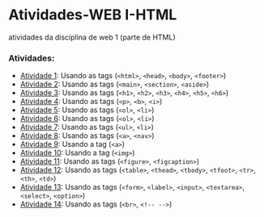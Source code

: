 # Atividades-WEB I-HTML
atividades da disciplina de web 1 (parte de HTML)

### Atividades:

- [Atividade 1](Atividade1.html):  Usando as tags (`<html>`, `<head>`, `<body>`, `<footer>`)
- [Atividade 2](Atividade2.html):  Usando as tags (`<main>`, `<section>`, `<aside>`)
- [Atividade 3](Atividade3.html):  Usando as tags (`<h1>`, `<h2>`, `<h3>`, `<h4>`, `<h5>`, `<h6>`)
- [Atividade 4](Atividade4.html):  Usando as tags (`<p>`, `<b>`, `<i>`)
- [Atividade 5](Atividade5.html):  Usando as tags (`<ol>`, `<li>`)
- [Atividade 6](Atividade6.html):  Usando as tags (`<ol>`, `<li>`)
- [Atividade 7](Atividade7.html):  Usando as tags (`<ul>`, `<li>`)
- [Atividade 8](Atividade8.html):  Usando as tags (`<a>`, `<nav>`)
- [Atividade 9](Atividade9.html):  Usando a tag (`<a>`)
- [Atividade 10](Atividade10.html): Usando a tag (`<img>`)
- [Atividade 11](Atividade11.html): Usando as tags (`<figure>`, `<figcaption>`)
- [Atividade 12](Atividade12.html): Usando as tags (`<table>`, `<thead>`, `<tbody>`, `<tfoot>`, `<tr>`, `<th>`, `<td>`)
- [Atividade 13](Atividade13.html): Usando as tags (`<form>`, `<label>`, `<input>`, `<textarea>`, `<select>`, `<option>`)
- [Atividade 14](Atividade14.html): Usando as tags (`<br>`, `<!-- -->`)
